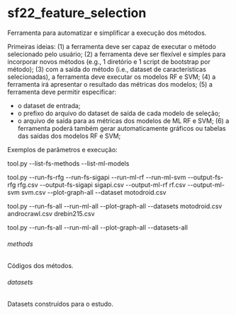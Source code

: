 # sf22_feature_selection

Ferramenta para automatizar e simplificar a execução dos métodos.

Primeiras ideias:
(1) a ferramenta deve ser capaz de executar o método selecionado pelo usuário;
(2) a ferramenta deve ser flexível e simples para incorporar novos métodos (e.g., 1 diretório e 1 script de bootstrap por método);
(3) com a saída do método (i.e., dataset de características selecionadas), a ferramenta deve executar os modelos RF e SVM;
(4) a ferramenta irá apresentar o resultado das métricas dos modelos;
(5) a ferramenta deve permitir especificar: 
- o dataset de entrada;
- o prefixo do arquivo do dataset de saída de cada modelo de seleção;
- o arquivo de saída para as métricas dos modelos de ML RF e SVM;
(6) a ferramenta poderá também gerar automaticamente gráficos ou tabelas das saídas dos modelos RF e SVM;

Exemplos de parâmetros e execução:

tool.py --list-fs-methods --list-ml-models

tool.py --run-fs-rfg --run-fs-sigapi --run-ml-rf --run-ml-svm --output-fs-rfg rfg.csv --output-fs-sigapi sigapi.csv --output-ml-rf rf.csv --output-ml-svm svm.csv --plot-graph-all --dataset motodroid.csv 

tool.py --run-fs-all --run-ml-all --plot-graph-all --datasets motodroid.csv androcrawl.csv drebin215.csv

tool.py --run-fs-all --run-ml-all --plot-graph-all --datasets-all


###### methods
Códigos dos métodos.

###### datasets 
Datasets construídos para o estudo.

